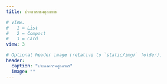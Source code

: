 ```yaml
---
title: ประกาศกรมศุลกากร

# View.
#   1 = List
#   2 = Compact
#   3 = Card
view: 3

# Optional header image (relative to `static/img/` folder).
header:
  caption: "ประกาศกรมศุลกากร"
  image: ""
---
```

